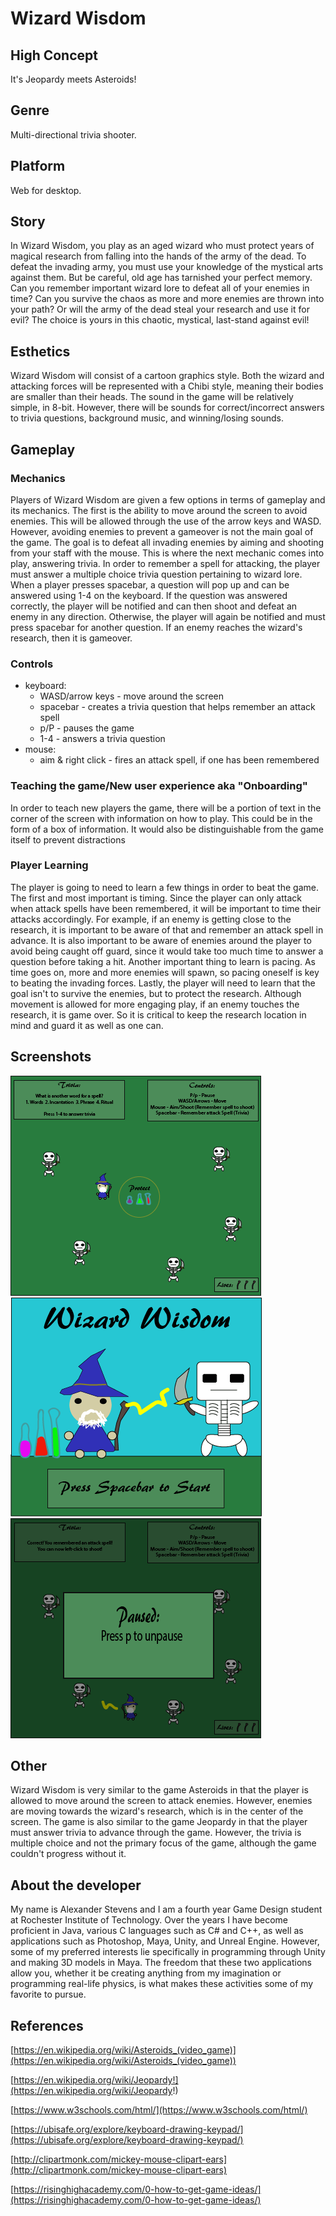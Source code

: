 # Wizard Wisdom

## High Concept
It's Jeopardy meets Asteroids!

## Genre
Multi-directional trivia shooter.

## Platform
Web for desktop.

## Story
In Wizard Wisdom, you play as an aged wizard who must protect years of magical research from falling into the hands of the army of the dead. To defeat the invading army, you must use your knowledge of the mystical arts against them. But be careful, old age has tarnished your perfect memory. Can you remember important wizard lore to defeat all of your enemies in time? Can you survive the chaos as more and more enemies are thrown into your path? Or will the army of the dead steal your research and use it for evil? The choice is yours in this chaotic, mystical, last-stand against evil!

## Esthetics
Wizard Wisdom will consist of a cartoon graphics style. Both the wizard and attacking forces will be represented with a Chibi style, meaning their bodies are smaller than their heads. The sound in the game will be relatively simple, in 8-bit. However, there will be sounds for correct/incorrect answers to trivia questions, background music, and winning/losing sounds.

## Gameplay
### Mechanics
Players of Wizard Wisdom are given a few options in terms of gameplay and its mechanics. The first is the ability to move around the screen to avoid enemies. This will be allowed through the use of the arrow keys and WASD. However, avoiding enemies to prevent a gameover is not the main goal of the game. The goal is to defeat all invading enemies by aiming and shooting from your staff with the mouse. This is where the next mechanic comes into play, answering trivia. In order to remember a spell for attacking, the player must answer a multiple choice trivia question pertaining to wizard lore. When a player presses spacebar, a question will pop up and can be answered using 1-4 on the keyboard. If the question was answered correctly, the player will be notified and can then shoot and defeat an enemy in any direction. Otherwise, the player will again be notified and must press spacebar for another question. If an enemy reaches the wizard's research, then it is gameover.

### Controls
- keyboard:
  - WASD/arrow keys - move around the screen
  - spacebar - creates a trivia question that helps remember an attack spell
  - p/P - pauses the game
  - 1-4 - answers a trivia question
 - mouse:
   - aim & right click - fires an attack spell, if one has been remembered
  
### Teaching the game/New user experience aka "Onboarding"
In order to teach new players the game, there will be a portion of text in the corner of the screen with information on how to play. This could be in the form of a box of information. It would also be distinguishable from the game itself to prevent distractions
 
### Player Learning
The player is going to need to learn a few things in order to beat the game. The first and most important is timing. Since the player can only attack when attack spells have been remembered, it will be important to time their attacks accordingly. For example, if an enemy is getting close to the research, it is important to be aware of that and remember an attack spell in advance. It is also important to be aware of enemies around the player to avoid being caught off guard, since it would take too much time to answer a question before taking a hit. Another important thing to learn is pacing. As time goes on, more and more enemies will spawn, so pacing oneself is key to beating the invading forces. Lastly, the player will need to learn that the goal isn't to survive the enemies, but to protect the research. Although movement is allowed for more engaging play, if an enemy touches the research, it is game over. So it is critical to keep the research location in mind and guard it as well as one can.

## Screenshots
![Game Screen](https://github.com/stevensalex29/IGME-230/blob/master/WizardWisdomPic1.png "Game Screen")
![Start Screen](https://github.com/stevensalex29/IGME-230/blob/master/WizardWisdomPic2.png "Start Screen")
![Pause Screen](https://github.com/stevensalex29/IGME-230/blob/master/WizardWisdomPic3.png "Pause Screen")

## Other
Wizard Wisdom is very similar to the game Asteroids in that the player is allowed to move around the screen to attack enemies. However, enemies are moving towards the wizard's research, which is in the center of the screen. The game is also similar to the game Jeopardy in that the player must answer trivia to advance through the game. However, the trivia is multiple choice and not the primary focus of the game, although the game couldn't progress without it.

## About the developer
My name is Alexander Stevens and I am a fourth year Game Design student at Rochester Institute of Technology. Over the years I have become proficient in Java, various C languages such as C# and C++, as well as applications such as Photoshop, Maya, Unity, and Unreal Engine. However, some of my preferred interests lie specifically in programming through Unity and making 3D models in Maya. The freedom that these two applications allow you, whether it be creating anything from my imagination or programming real-life physics, is what makes these activities some of my favorite to pursue.

## References
[https://en.wikipedia.org/wiki/Asteroids_(video_game)](https://en.wikipedia.org/wiki/Asteroids_(video_game))

[https://en.wikipedia.org/wiki/Jeopardy!](https://en.wikipedia.org/wiki/Jeopardy!)

[https://www.w3schools.com/html/](https://www.w3schools.com/html/)

[https://ubisafe.org/explore/keyboard-drawing-keypad/](https://ubisafe.org/explore/keyboard-drawing-keypad/)

[http://clipartmonk.com/mickey-mouse-clipart-ears](http://clipartmonk.com/mickey-mouse-clipart-ears)

[https://risinghighacademy.com/0-how-to-get-game-ideas/](https://risinghighacademy.com/0-how-to-get-game-ideas/)

